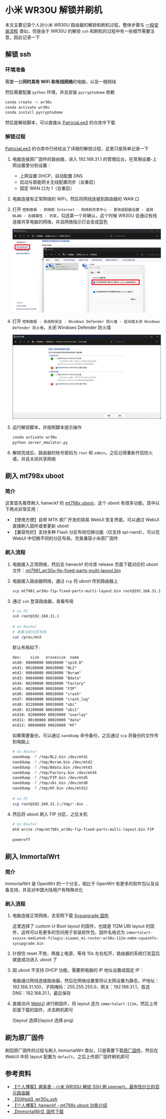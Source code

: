 # 小米 WR30U 解锁并刷机


本文主要记录个人对小米 WR30U 路由器的解锁和刷机过程，整体步骤与 [一般安装流程](/posts/8507aaa1/#一般安装流程) 类似，但是由于 WR30U 的解锁 `ssh` 和刷机的过程中有一些细节需要注意，因此记录一下
<!-- more -->

## 解锁 ssh

### 环境准备

需要一台**同时具有 WiFi 和有线网络**的电脑，以及一根网线

然后需要配置 `python` 环境，并且安装 `pycryptodome` 依赖

```bash
conda create -n wr30u
conda activate wr30u
conda install pycryptodome
```

然后是解锁脚本，可以直接从 [PatriciaLee3](https://github.com/PatriciaLee3/wr30u_ssh/blob/main/server_emulator.py) 的仓库中下载

### 解锁过程

[PatriciaLee3](https://github.com/PatriciaLee3/wr30u_ssh/blob/main/README.md) 的仓库中已经给出了详细的解锁过程，这里只是简单记录一下

1. 电脑连接原厂固件的路由器，进入 192.168.31.1 的管理后台，在常用设置-上网设置里分别设置：

   - 上网设置 DHCP，自动配置 DNS
   - 启动与智能网关无线配置同步（会重启）
   - 固定 WAN 口为 1（会重启）

2. 电脑连接有正常网络的 WiFi，然后将网线连接到路由器的 WAN 口

3. 打开 `控制面板 - 网络和 Internet - 网络和共享中心 - 更改适配器设置 - 选择 WLAN - 右键属性 - 共享`，勾选第一个并确认，这个时候 WR30U 会通过有线连接共享电脑的网络，并且网络指示灯会变成蓝色

    ![共享网络](共享网络.png)

4. 打开 `控制面板 - 系统和安全 - Windows Defender 防火墙 - 启动或关闭 Windows Defender 防火墙`，关闭 Windows Defender 防火墙

    ![关闭防火墙](关闭防火墙.png)

5. 运行解锁脚本，并按照脚本提示操作

    ```bash
    conda activate wr30u
    python server_emulator.py
    ```

6. 解锁完成后，路由器的账号密码为 `root` 和 `admin`，之后记得重新开启防火墙，并且关闭共享网络

## 刷入 mt798x uboot

### 简介

这里首先推荐刷入 hanwckf 的 [mt798x uboot](https://cmi.hanwckf.top/p/mt798x-uboot-usage)，这个 uboot 有很多功能，其中以下两点非常实用：

- 【使用方便】自带 MTK 原厂开发的简易 WebUI 恢复界面，可以通过 WebUI 直接刷入固件或者更新 uboot
- 【兼容性好】支持多种 Flash 分区布局切换功能（仅支持 spi-nand），可以在 WebUI 中切换不同的分区布局，完美兼容小米原厂固件

### 刷入流程

1. 电脑接入正常网络，然后去 hanwckf 的仓库 release 页面下载对应的 uboot 文件：[mt7981_wr30u-fip-fixed-parts-multi-layout.bin](https://github.com/hanwckf/bl-mt798x/releases)
2. 电脑接入路由器网络，通过 `scp` 将 uboot 传到路由器上

    ```bash
    scp mt7981_wr30u-fip-fixed-parts-multi-layout.bin root@192.168.31.1:/tmp
    ```

3. 通过 `ssh` 登录路由器，查看布局

    ```bash
    # on PC
    ssh root@192.168.31.1

    # on Router
    # 查看当前分区布局
    cat /proc/mtd
    ```

    默认布局如下:

    ```txt
    dev:    size   erasesize  name
    mtd0: 08000000 00020000 "spi0.0"
    mtd1: 00100000 00020000 "BL2"
    mtd2: 00040000 00020000 "Nvram"
    mtd3: 00040000 00020000 "Bdata"
    mtd4: 00200000 00020000 "Factory"
    mtd5: 00200000 00020000 "FIP"
    mtd6: 00040000 00020000 "crash"
    mtd7: 00040000 00020000 "crash_log"
    mtd8: 02200000 00020000 "ubi"
    mtd9: 02200000 00020000 "ubi1"
    mtd10: 02000000 00020000 "overlay"
    mtd11: 00c00000 00020000 "data"
    mtd12: 00040000 00020000 "KF"
    ```

    如果需要备份，可以通过 `nanddump` 命令备份，之后通过 `scp` 将备份的文件传到电脑上

    ```bash
    # on Router
    nanddump -f /tmp/BL2.bin /dev/mtd1
    nanddump -f /tmp/Nvram.bin /dev/mtd2
    nanddump -f /tmp/Bdata.bin /dev/mtd3
    nanddump -f /tmp/Factory.bin /dev/mtd4
    nanddump -f /tmp/FIP.bin /dev/mtd5
    nanddump -f /tmp/ubi.bin /dev/mtd8
    nanddump -f /tmp/KF.bin /dev/mtd12

    # on PC
    scp root@192.168.31.1:/tmp/*.bin .
    ```

4. 然后将 uboot 刷入 FIP 分区，之后关机

    ```bash
    # on Router
    mtd write /tmp/mt7981_wr30u-fip-fixed-parts-multi-layout.bin FIP

    poweroff
    ```

## 刷入 ImmortalWrt

### 简介

ImmortalWrt 是 OpenWrt 的一个分支，相比于 OpenWrt 有更多的软件包以及设备支持，并且对中国大陆用户有特殊优化

### 刷入流程

1. 电脑连接正常网络，去官网下载 [Sysupgrade 固件](https://firmware-selector.immortalwrt.org/?version=23.05-SNAPSHOT&target=mediatek%2Ffilogic&id=xiaomi_mi-router-wr30u-112m-nmbm)

    这里选择了 custom U-Boot layout 的固件，也就是 112M UBI layout 的固件，这样可以有更多的空间用于安装软件包，固件名格式为 `immortalwrt-xxxxxx-mediatek-filogic-xiaomi_mi-router-wr30u-112m-nmbm-squashfs-sysupgrade.bin`

2. 针按住 reset 不放，再接上电源，等待 10s 左右松开，路由器的系统灯变蓝后就是成功进入 uboot 了

3. 因 uboot 不支持 DHCP 功能，需要把电脑的 IP 地址设置成固定 IP：

    电脑通过网线连接路由器，然后在网络设置里将以太网设置为静态，IP地址：192.168.31.100，子网掩码：255.255.255.0，网关：192.168.31.1，首选 DNS：192.168.31.1，最后保存

4. 直接访问 [WebUI](http://192.168.31.1) 进行刷固件，将 layout 选为 `immortalwrt-112m`，然后上传前面下载的固件，点击刷机即可

    ![layout 选择](layout 选择.png)

## 刷为原厂固件

刷回原厂固件的过程与刷入 ImmortalWrt 类似，只是需要下载[原厂固件](https://github.com/hanwckf/xiaomi-router-stock-ubi-bin)，然后在 WebUI 中将 layout 配置为 `default`，之后上传原厂固件刷机即可

## 参考资料

- [【个人博客】酱紫表 - 小米 WR30U 解锁 SSH 刷 openwrt，最有性价比的百元路由器](https://blog.qust.me/wr30u)
- [【GitHub】wr30u_ssh](https://github.com/PatriciaLee3/wr30u_ssh)
- [【个人博客】hanwckf - mt798x uboot 功能介绍](https://cmi.hanwckf.top/p/mt798x-uboot-usage)
- [【ImmortalWrt】固件下载](https://firmware-selector.immortalwrt.org/)

